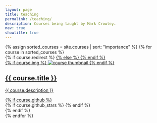 ```yaml
---
layout: page
title: teaching
permalink: /teaching/
description: Courses being taught by Mark Crowley.
nav: true
showtitle: true
---
```


<div class="projects grid">
  {% assign sorted_courses = site.courses | sort: "importance" %}
  {% for course in sorted_courses %}
  <div class="grid-item">
    {% if course.redirect %}
    <a href="{{ course.redirect }}" target="_blank">
    {% else %}
    <a href="{{ course.url | relative_url }}">
    {% endif %}
      <div class="card hoverable">
        {% if course.img %}
        <img src="{{ course.img | relative_url }}" alt="course thumbnail">
        {% endif %}
        <div class="card-body">
          <h2 class="card-title text-lowercase">{{ course.title }}</h2>
          <p class="card-text">{{ course.description }}</p>
          <div class="row ml-1 mr-1 p-0">
            {% if course.github %}
            <div class="github-icon">
              <div class="icon" data-toggle="tooltip" title="Code Repository">
                <a href="{{ course.github }}" target="_blank"><i class="fab fa-github gh-icon"></i></a>
              </div>
              {% if course.github_stars %}
              <span class="stars" data-toggle="tooltip" title="GitHub Stars">
                <i class="fas fa-star"></i>
                <span id="{{ course.github_stars }}-stars"></span>
              </span>
              {% endif %}
            </div>
            {% endif %}
          </div>
        </div>
      </div>
    </a>
  </div>
{% endfor %}

</div>
